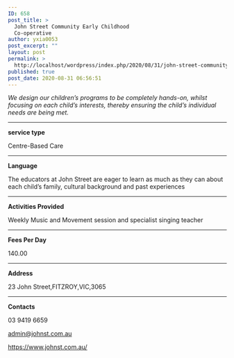 ```yaml
---
ID: 658
post_title: >
  John Street Community Early Childhood
  Co-operative
author: yxia0053
post_excerpt: ""
layout: post
permalink: >
  http://localhost/wordpress/index.php/2020/08/31/john-street-community-early-childhood-co-operative/
published: true
post_date: 2020-08-31 06:56:51
---
```

<em>We design our children’s programs to be completely hands-on, whilst focusing on each child’s interests, thereby ensuring the child’s individual needs are being met.</em>

<!--more-->

<hr />

<strong>service type</strong>

Centre-Based Care

<hr />

<strong>Language</strong>

The educators at John Street are eager to learn as much as they can about each child’s family, cultural background and past experiences

<hr />

<strong>Activities Provided</strong>

Weekly Music and Movement session and specialist singing teacher

<hr />

<strong>Fees Per Day</strong>

140.00

<hr />

<strong>Address</strong>

23 John Street,FITZROY,VIC,3065

<hr />

<strong>Contacts</strong>

03 9419 6659

admin@johnst.com.au

https://www.johnst.com.au/